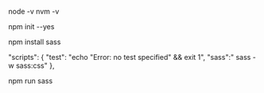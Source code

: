 node -v
nvm -v

npm init --yes

npm install sass

"scripts": {
    "test": "echo \"Error: no test specified\" && exit 1",
    "sass":" sass -w sass:css"
  },

  npm run sass

  

